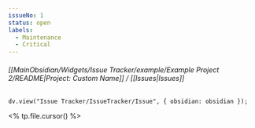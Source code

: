 ```yaml
---
issueNo: 1
status: open
labels:
  - Maintenance
  - Critical
---
```


###### [[MainObsidian/Widgets/Issue Tracker/example/Example Project 2/README|Project: Custom Name]] / [[Issues|Issues]]

```dataviewjs
dv.view("Issue Tracker/IssueTracker/Issue", { obsidian: obsidian });
```

<% tp.file.cursor() %>
